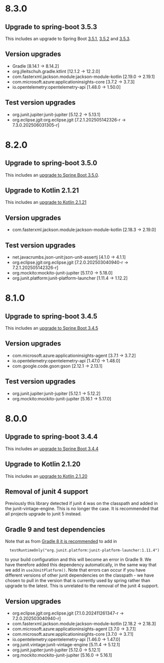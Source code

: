 # 8.3.0

## Upgrade to spring-boot 3.5.3

This includes an upgrade to Spring Boot [3.5.1](https://github.com/spring-projects/spring-boot/releases/tag/v3.5.1), [3.5.2](https://github.com/spring-projects/spring-boot/releases/tag/v3.5.2) and [3.5.3](https://github.com/spring-projects/spring-boot/releases/tag/v3.5.3).

## Version upgrades
 - Gradle [8.14.1 -> 8.14.2]
 - org.jlleitschuh.gradle.ktlint [12.1.2 -> 12.2.0]
 - com.fasterxml.jackson.module:jackson-module-kotlin [2.19.0 -> 2.19.1]
 - com.microsoft.azure:applicationinsights-core [3.7.2 -> 3.7.3]
 - io.opentelemetry:opentelemetry-api [1.48.0 -> 1.50.0]

## Test version upgrades
 - org.junit.jupiter:junit-jupiter [5.12.2 -> 5.13.1]
 - org.eclipse.jgit:org.eclipse.jgit [7.2.1.202505142326-r -> 7.3.0.202506031305-r]

# 8.2.0

## Upgrade to spring-boot 3.5.0

This includes an [upgrade to Sprine Boot 3.5.0](https://github.com/spring-projects/spring-boot/releases/tag/v3.5.0).

## Upgrade to Kotlin 2.1.21

This includes an [upgrade to Kotlin 2.1.21](https://github.com/JetBrains/kotlin/releases/tag/v2.1.21)

## Version upgrades
 - com.fasterxml.jackson.module:jackson-module-kotlin [2.18.3 -> 2.19.0]

## Test version upgrades
 - net.javacrumbs.json-unit:json-unit-assertj [4.1.0 -> 4.1.1]
 - org.eclipse.jgit:org.eclipse.jgit [7.2.0.202503040940-r -> 7.2.1.202505142326-r]
 - org.mockito:mockito-junit-jupiter [5.17.0 -> 5.18.0]
 - org.junit.platform:junit-platform-launcher [1.11.4 -> 1.12.2]

# 8.1.0

## Upgrade to spring-boot 3.4.5

This includes an [upgrade to Sprine Boot 3.4.5](https://github.com/spring-projects/spring-boot/releases/tag/v3.4.5)

## Version upgrades
 - com.microsoft.azure:applicationinsights-agent [3.7.1 -> 3.7.2]
 - io.opentelemetry:opentelemetry-api [1.47.0 -> 1.48.0]
 - com.google.code.gson:gson [2.12.1 -> 2.13.1]

## Test version upgrades
 - org.junit.jupiter:junit-jupiter [5.12.1 -> 5.12.2]
 - org.mockito:mockito-junit-jupiter [5.16.1 -> 5.17.0]

# 8.0.0

## Upgrade to spring-boot 3.4.4

This includes an [upgrade to Sprine Boot 3.4.4](https://github.com/spring-projects/spring-boot/releases/tag/v3.4.4)

## Upgrade to Kotlin 2.1.20

This includes an [upgrade to Kotlin 2.1.20](https://github.com/JetBrains/kotlin/releases/tag/v2.1.20/)

## Removal of junit 4 support

Previously this library detected if junit 4 was on the classpath and added in the junit-vintage-engine. This is no
longer the case.
It is recommended that all projects upgrade to junit 5 instead.

## Gradle 9 and test dependencies

Note that as
from [Gradle 8 it is recommended](https://docs.gradle.org/8.2.1/userguide/upgrading_version_8.html#test_framework_implementation_dependencies)
to add in

```
  testRuntimeOnly("org.junit.platform:junit-platform-launcher:1.11.4")
```

to your build configuration and this will become an error in Gradle 9.
We have therefore added this dependency automatically, in the same way that we add in `useJUnitPlatform()`. Note that
errors can occur if you have different versions of other junit dependencies on the classpath - we have chosen to pull
in the version that is currently used by spring rather than upgrade to the latest.
This is unrelated to the removal of the junit 4 support.

## Version upgrades

- org.eclipse.jgit:org.eclipse.jgit [7.1.0.202411261347-r -> 7.2.0.202503040940-r]
- com.fasterxml.jackson.module:jackson-module-kotlin [2.18.2 -> 2.18.3]
- com.microsoft.azure:applicationinsights-agent [3.7.0 -> 3.7.1]
- com.microsoft.azure:applicationinsights-core [3.7.0 -> 3.7.1]
- io.opentelemetry:opentelemetry-api [1.46.0 -> 1.47.0]
- org.junit.vintage:junit-vintage-engine [5.11.4 -> 5.12.1]
- org.junit.jupiter:junit-jupiter [5.12.0 -> 5.12.1]
- org.mockito:mockito-junit-jupiter [5.16.0 -> 5.16.1]
